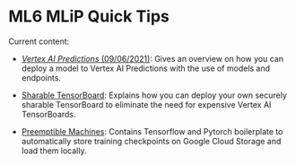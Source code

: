 # ML6 MLiP Quick Tips

Current content:

-  [_Vertex AI Predictions_ (09/06/2021)](2021_06_09_vertex_ai_predictions):
Gives an overview on how you can deploy a model to Vertex AI Predictions with the use of 
   models and endpoints.

- [Sharable TensorBoard](2022_02_24_sharable_tensorboards):
Explains how you can deploy your own securely sharable TensorBoard to eliminate the need for expensive Vertex AI TensorBoards.

- [Preemptible Machines](2022_05_25_preemptible_machines):
Contains Tensorflow and Pytorch boilerplate to automatically store training checkpoints on Google Cloud Storage and load them locally.
